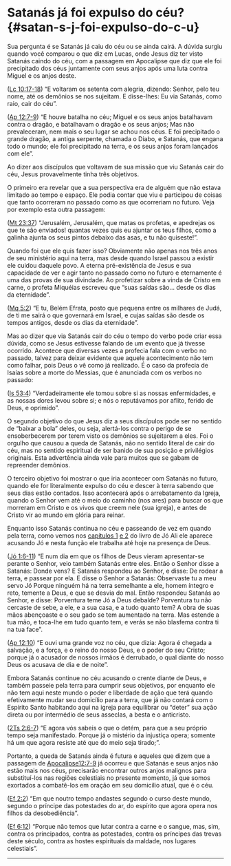 # Satanás já foi expulso do céu? {#satan-s-j-foi-expulso-do-c-u}

Sua pergunta é se Satanás já caiu do céu ou se ainda cairá. A dúvida surgiu quando você comparou o que diz em Lucas, onde Jesus diz ter visto Satanás caindo do céu, com a passagem em Apocalipse que diz que ele foi precipitado dos céus juntamente com seus anjos após uma luta contra Miguel e os anjos deste.

([Lc 10:17-18](http://bibliaonline.com.br/acf/lc/10/17-18)) “E voltaram os setenta com alegria, dizendo: Senhor, pelo teu nome, até os demônios se nos sujeitam. E disse-lhes: Eu via Satanás, como raio, cair do céu”.

([Ap 12:7-9](http://bibliaonline.com.br/acf/ap/12/7-9)) “E houve batalha no céu; Miguel e os seus anjos batalhavam contra o dragão, e batalhavam o dragão e os seus anjos; Mas não prevaleceram, nem mais o seu lugar se achou nos céus. E foi precipitado o grande dragão, a antiga serpente, chamada o Diabo, e Satanás, que engana todo o mundo; ele foi precipitado na terra, e os seus anjos foram lançados com ele”.

Ao dizer aos discípulos que voltavam de sua missão que viu Satanás cair do céu, Jesus provavelmente tinha três objetivos.

O primeiro era revelar que a sua perspectiva era de alguém que não estava limitado ao tempo e espaço. Ele podia contar que viu e participou de coisas que tanto ocorreram no passado como as que ocorreriam no futuro. Veja por exemplo esta outra passagem:

([Mt 23:37](http://bibliaonline.com.br/acf/mt/23/37)) “Jerusalém, Jerusalém, que matas os profetas, e apedrejas os que te são enviados! quantas vezes quis eu ajuntar os teus filhos, como a galinha ajunta os seus pintos debaixo das asas, e tu não quiseste!”.

Quando foi que ele quis fazer isso? Obviamente não apenas nos três anos de seu ministério aqui na terra, mas desde quando Israel passou a existir ele cuidou daquele povo. A eterna pré-existência de Jesus e sua capacidade de ver e agir tanto no passado como no futuro e eternamente é uma das provas de sua divindade. Ao profetizar sobre a vinda de Cristo em carne, o profeta Miquéias escreveu que “suas saídas são... desde os dias da eternidade”.

([Mq 5:2](http://bibliaonline.com.br/acf/mq/5/2)) “E tu, Belém Efrata, posto que pequena entre os milhares de Judá, de ti me sairá o que governará em Israel, e cujas saídas são desde os tempos antigos, desde os dias da eternidade”.

Mas ao dizer que via Satanás cair do céu o tempo do verbo pode criar essa dúvida, como se Jesus estivesse falando de um evento que já tivesse ocorrido. Acontece que diversas vezes a profecia fala com o verbo no passado, talvez para deixar evidente que aquele acontecimento não tem como falhar, pois Deus o vê como já realizado. É o caso da profecia de Isaías sobre a morte do Messias, que é anunciada com os verbos no passado:

([Is 53:4](http://bibliaonline.com.br/acf/is/53/4)) “Verdadeiramente ele tomou sobre si as nossas enfermidades, e as nossas dores levou sobre si; e nós o reputávamos por aflito, ferido de Deus, e oprimido”.

O segundo objetivo do que Jesus diz a seus discípulos pode ser no sentido de “baixar a bola” deles, ou seja, alertá-los contra o perigo de se ensoberbecerem por terem visto os demônios se sujeitarem a eles. Foi o orgulho que causou a queda de Satanás, não no sentido literal de cair do céu, mas no sentido espiritual de ser banido de sua posição e privilégios originais. Esta advertência ainda vale para muitos que se gabam de repreender demônios.

O terceiro objetivo foi mostrar o que iria acontecer com Satanás no futuro, quando ele for literalmente expulso do céu e descer à terra sabendo que seus dias estão contados. Isso acontecerá após o arrebatamento da Igreja, quando o Senhor vem até o meio do caminho (nos ares) para buscar os que morreram em Cristo e os vivos que creem nele (sua igreja), e antes de Cristo vir ao mundo em glória para reinar.

Enquanto isso Satanás continua no céu e passeando de vez em quando pela terra, como vemos nos [capítulos 1](http://bibliaonline.com.br/acf/jó/1) [e 2](http://bibliaonline.com.br/acf/jó/2) do livro de Jó Ali ele aparece acusando Jó e nesta função ele trabalha até hoje na presença de Deus.

([Jó 1:6-11](http://bibliaonline.com.br/acf/jó/1/6-11)) “E num dia em que os filhos de Deus vieram apresentar-se perante o Senhor, veio também Satanás entre eles. Então o Senhor disse a Satanás: Donde vens? E Satanás respondeu ao Senhor, e disse: De rodear a terra, e passear por ela. E disse o Senhor a Satanás: Observaste tu a meu servo Jó Porque ninguém há na terra semelhante a ele, homem íntegro e reto, temente a Deus, e que se desvia do mal. Então respondeu Satanás ao Senhor, e disse: Porventura teme Jó a Deus debalde? Porventura tu não cercaste de sebe, a ele, e a sua casa, e a tudo quanto tem? A obra de suas mãos abençoaste e o seu gado se tem aumentado na terra. Mas estende a tua mão, e toca-lhe em tudo quanto tem, e verás se não blasfema contra ti na tua face”.

([Ap 12:10](http://bibliaonline.com.br/acf/ap/12/10)) “E ouvi uma grande voz no céu, que dizia: Agora é chegada a salvação, e a força, e o reino do nosso Deus, e o poder do seu Cristo; porque já o acusador de nossos irmãos é derrubado, o qual diante do nosso Deus os acusava de dia e de noite”.

Embora Satanás continue no céu acusando o crente diante de Deus, e também passeie pela terra para cumprir seus objetivos, por enquanto ele não tem aqui neste mundo o poder e liberdade de ação que terá quando efetivamente mudar seu domicílio para a terra, que já não contará com o Espírito Santo habitando aqui na igreja para equilibrar ou “deter” sua ação direta ou por intermédio de seus asseclas, a besta e o anticristo.

([2Ts 2:6-7](http://bibliaonline.com.br/acf/2ts/2/6-7)) “E agora vós sabeis o que o detém, para que a seu próprio tempo seja manifestado. Porque já o mistério da injustiça opera; somente há um que agora resiste até que do meio seja tirado;”.

Portanto, a queda de Satanás ainda é futura e aqueles que dizem que a passagem de [Apocalipse12:7-9](http://bibliaonline.com.br/acf/ap/12/7-9) já ocorreu e que Satanás e seus anjos não estão mais nos céus, precisarão encontrar outros anjos malignos para substituí-los nas regiões celestiais no presente momento, já que somos exortados a combatê-los em oração em seu domicílio atual, que é o céu.

([Ef 2:2](http://bibliaonline.com.br/acf/ef/2/2)) “Em que noutro tempo andastes segundo o curso deste mundo, segundo o príncipe das potestades do ar, do espírito que agora opera nos filhos da desobediência”.

([Ef 6:12](http://bibliaonline.com.br/acf/ef/6/12)) “Porque não temos que lutar contra a carne e o sangue, mas, sim, contra os principados, contra as potestades, contra os príncipes das trevas deste século, contra as hostes espirituais da maldade, nos lugares celestiais”.

*****